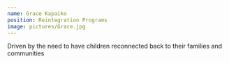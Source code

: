 ```yaml
---
name: Grace Kapaiko
position: Reintegration Programs
image: pictures/Grace.jpg
---
```

Driven by the need to have children reconnected back to their families and communities